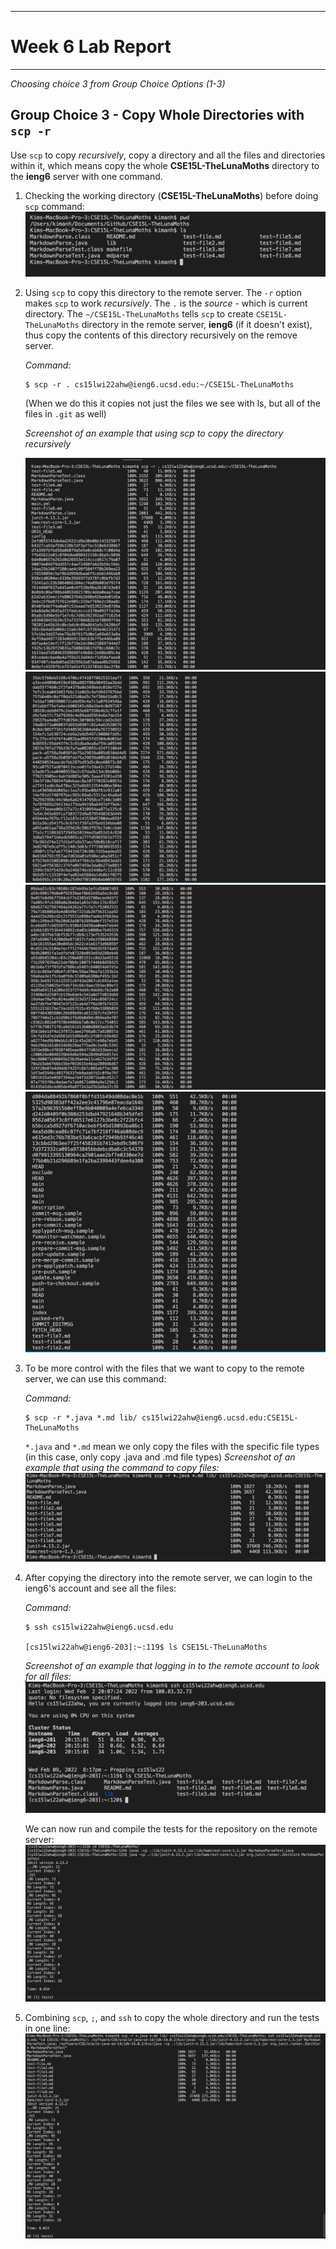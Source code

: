 ***
# Week 6 Lab Report
***
*Choosing choice 3 from Group Choice Options (1-3)*
## Group Choice 3 - Copy Whole Directories with `scp -r`
Use `scp` to copy *recursively*, copy a directory and all the files and directories within it, which means copy the whole **CSE15L-TheLunaMoths** directory to the **ieng6** server with one command. 

1. Checking the working directory (**CSE15L-TheLunaMoths**) before doing `scp` command:
![Image](photo3/directory.png)

2. Using `scp` to copy this directory to the remote server. The `-r` option makes `scp` to work *recursively*. The `.` is the *source* - which is current directory. The `~/CSE15L-TheLunaMoths` tells `scp` to create `CSE15L-TheLunaMoths` directory in the remote server, **ieng6** (if it doesn't exist), thus copy the contents of this directory recursively on the remove server.

    *Command:*
    ```
    $ scp -r . cs15lwi22ahw@ieng6.ucsd.edu:~/CSE15L-TheLunaMoths
    ```
    (When we do this it copies not just the files we see with ls, but all of the files in `.git` as well)

    *Screenshot of an example that using scp to copy the directory recursively*

    ![Image](photo3/scp1.png)
    ![Image](photo3/scp2.png)
    ![Image](photo3/scp3.png)
    ![Image](photo3/scp4.png)

3. To be more control with the files that we want to copy to the remote server, we can use this command:

    *Command:*
    ```
    $ scp -r *.java *.md lib/ cs15lwi22ahw@ieng6.ucsd.edu:CSE15L-TheLunaMoths
    ```
    `*.java` and `*.md` mean we only copy the files with the specific file types (in this case, only copy .java and .md file types)
    *Screenshot of an example that using the command to copy files:*
    ![Image](photo3/copytypes.png)

4. After copying the directory into the remote server, we can login to the ieng6's account and see all the files:

    *Command:*
    ```
    $ ssh cs15lwi22ahw@ieng6.ucsd.edu

    [cs15lwi22ahw@ieng6-203]:~:119$ ls CSE15L-TheLunaMoths
    ```

    *Screenshot of an example that logging in to the remote account to look for all files:*
    ![Image](photo3/remoteacc.png)

    We can now run and compile the tests for the repository on the remote server:
    ![Image](photo3/compile.png)

5. Combining `scp`, `;`, and `ssh` to copy the whole directory and run the tests in one line:
    ![Image](photo3/fastrun.png)


